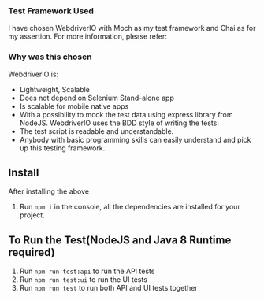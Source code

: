 ### Test Framework Used
I have chosen WebdriverIO with Moch as my test framework and Chai as for my assertion. For more information, please refer:

### Why was this chosen
WebdriverIO is:
- Lightweight, Scalable
- Does not depend on Selenium Stand-alone app
- Is scalable for mobile native apps 
- With a possibility to mock the test data using express library from NodeJS.
WebdriverIO uses the BDD style of writing the tests:
- The test script is readable and understandable.
- Anybody with basic programming skills can easily understand and pick up this testing framework.

## Install

After installing the above
1. Run `npm i` in the console, all the dependencies are installed for your project.


## To Run the Test(NodeJS and Java 8 Runtime required)
1. Run `npm run test:api` to run the API tests
2. Run `npm run test:ui` to run the UI tests
3. Run `npm run test` to run both API and UI tests together
